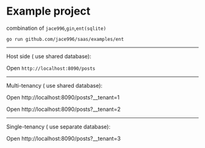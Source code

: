 # Example project

combination of `jace996`,`gin`,`ent(sqlite)`

```shell
go run github.com/jace996/saas/examples/ent
```
---
Host side ( use shared database):

Open `http://localhost:8090/posts`

---
Multi-tenancy ( use shared database):

Open http://localhost:8090/posts?__tenant=1

Open http://localhost:8090/posts?__tenant=2

---
Single-tenancy ( use separate database):

Open http://localhost:8090/posts?__tenant=3